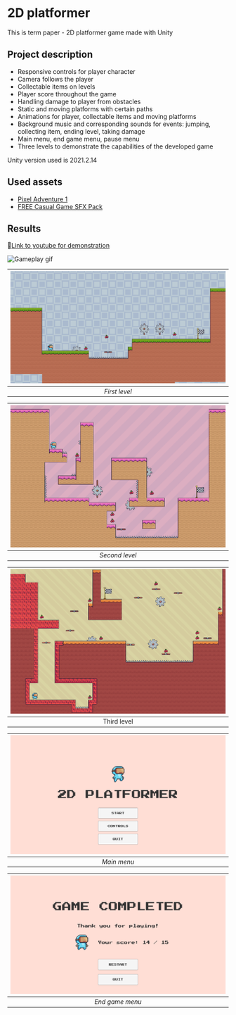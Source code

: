 # 2D platformer

This is term paper - 2D platformer game made with Unity

## Project description

- Responsive controls for player character
- Camera follows the player
- Collectable items on levels
- Player score throughout the game
- Handling damage to player from obstacles
- Static and moving platforms with certain paths
- Animations for player, collectable items and moving platforms
- Background music and corresponding sounds for events: jumping, collecting item, ending level, taking damage
- Main menu, end game menu, pause menu
- Three levels to demonstrate the capabilities of the developed game

Unity version used is 2021.2.14

## Used assets

- [Pixel Adventure 1](https://assetstore.unity.com/packages/2d/characters/pixel-adventure-1-155360)
- [FREE Casual Game SFX Pack](https://assetstore.unity.com/packages/audio/sound-fx/free-casual-game-sfx-pack-54116)

## Results

:link:[Link to youtube for demonstration](https://youtu.be/NCLP5JiYBUQ?si=Ao1bnJUREfXenGPr)

![Gameplay gif](./public/gameplay.gif)

| ![level 1](./public/level-1.png) |
|:--------------------------------:|
|           _First level_          |

| ![level 2](./public/level-2.png) |
|:--------------------------------:|
|          _Second level_          |

| ![level 3](./public/level-3.png) |
|:--------------------------------:|
|            Third level           |

| ![main menu](./public/main-menu.png) |
|:------------------------------------:|
|              _Main menu_             |

| ![game finish](./public/finish.png) |
|:-----------------------------------:|
|           _End game menu_           |

